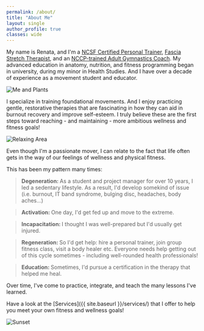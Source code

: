 ```yaml
---
permalink: /about/
title: "About Me"
layout: single
author_profile: true
classes: wide
---
```


My name is Renata, and I'm a <a href="https://ncsf.org/">NCSF Certified Personal Trainer</a>, <a href="https://www.stretchtowin.com/page/what-is-fst">Fascia Stretch Therapist</a>, and an <a href="https://www.gymnasticsontario.ca/education/coach-ed/nccp-course-information/">NCCP-trained Adult Gymnastics Coach</a>. My advanced education in anatomy, nutrition, and fitness programming began in university, during my minor in Health Studies. And I have over a decade of experience as a movement student and educator.

<img src="{{ site.baseurl }}/assets/images/6.About1.png" alt="Me and Plants">

I specialize in training foundational movements. And I enjoy practicing gentle, restorative therapies that are fascinating in how they can aid in burnout recovery and improve self-esteem. I truly believe these are the first steps toward reaching - and maintaining - more ambitious wellness and fitness goals! 

<img src="{{ site.baseurl }}/assets/images/7.About2.png" alt="Relaxing Area">

Even though I'm a passionate mover, I can relate to the fact that life often gets in the way of our feelings of wellness and physical fitness. 

This has been my pattern many times: 

<blockquote><b>Degeneration: </b>As a student and project manager for over 10 years, I led a sedentary lifestyle. As a result, I'd develop somekind of issue (i.e. burnout, IT band syndrome, bulging disc, headaches, body aches...)</blockquote>

<blockquote><b>Activation: </b>One day, I'd get fed up and move to the extreme.</blockquote>

<blockquote><b>Incapacitation: </b>I thought I was well-prepared but I'd usually get injured.</blockquote>  

<blockquote><b>Regeneration: </b>So I'd get help: hire a personal trainer, join group fitness class, visit a body healer etc. Everyone needs help getting out of this cycle sometimes - including well-rounded health professionals! </blockquote>

<blockquote><b>Education: </b>Sometimes, I'd pursue a certification in the therapy that helped me heal. </blockquote>

Over time, I've come to practice, integrate, and teach the many lessons I've learned. 

Have a look at the [Services]({{ site.baseurl }}/services/) that I offer to help you meet your own fitness and wellness goals! 

 

<img src="{{ site.baseurl }}/assets/images/5.Sunset.png" alt="Sunset"> 


